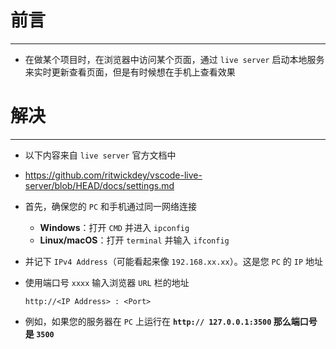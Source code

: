 # 前言

---

- 在做某个项目时，在浏览器中访问某个页面，通过 `live server` 启动本地服务来实时更新查看页面，但是有时候想在手机上查看效果





# 解决

---

- 以下内容来自 `live server` 官方文档中

- https://github.com/ritwickdey/vscode-live-server/blob/HEAD/docs/settings.md

- 首先，确保您的 `PC` 和手机通过同一网络连接

  - **Windows**：打开 `CMD` 并进入 `ipconfig`
  - **Linux/macOS**：打开 `terminal` 并输入 `ifconfig`

- 并记下 `IPv4 Address`（可能看起来像 `192.168.xx.xx`）。这是您 `PC` 的 `IP` 地址

- 使用端口号 `xxxx` 输入浏览器 `URL` 栏的地址

  ```
  http://<IP Address> : <Port>
  ```

- 例如，如果您的服务器在 `PC` 上运行在 **`http:// 127.0.0.1:3500` 那么端口号是 `3500`**